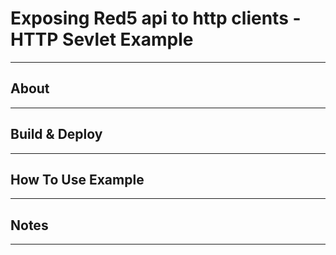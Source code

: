 # Exposing Red5 api to http clients - HTTP Sevlet Example
---


## About
---


## Build & Deploy
---


## How To Use Example
---


## Notes
---
